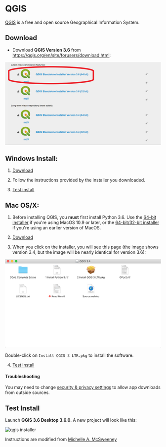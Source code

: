 # QGIS

[QGIS](http://www.qgis.org/en/site/) is a free and open source Geographical Information System. 


## Download
* Download __QGIS Version 3.6__ from https://qgis.org/en/site/forusers/download.html:

![list of qgis download options (version 3.6 64 bit, 3.6, 32 bit, 3.4 64 bit, 3.4 32 bit) with 3.6 64bit circled](../images/windows/qgis/qgis_update.png)

## Windows Install:

1. [Download](#download)

2. Follow the instructions provided by the installer you downloaded.  

3. [Test install](#test-install)

## Mac OS/X:

1. Before installing QGIS, you **must** first install Python 3.6. Use the [64-bit installer](https://www.python.org/ftp/python/3.6.8/python-3.6.8-macosx10.9.pkg) if you're using MacOS 10.9 or later, or the [64-bit/32-bit installer](https://www.python.org/ftp/python/3.6.8/python-3.6.8-macosx10.6.pkg) if you're using an earlier version of MacOS.

2. [Download](#download)

3. When you click on the installer, you will see this page (the image shows version 3.4, but the image will be nearly identical for version 3.6):

![osx file explorer showing QGIS installation files](../images/osx/QGIS3_4.jpg)

 Double-click on `Install QGIS 3 LTR.pkg` to install the software.

4. [Test install](#test-install)

#### Troubleshooting
You may need to change [security & privacy settings](https://support.apple.com/en-us/HT202491) to allow app downloads from outside sources.

## Test Install
 Launch __QGIS 3.6 Desktop 3.6.0__. A new project will look like this:

![qgis installer](../images/windows/qgis/qgis09.png)

Instructions are modified from [Michelle A. McSweeney](https://github.com/michellejm/Intro-QGIS-CUNY-FemSTEM/blob/master/Install-QGIS.md)

